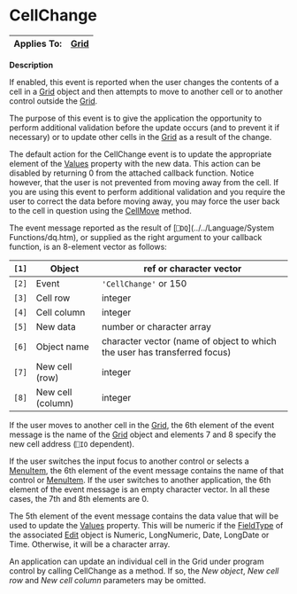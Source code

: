 




<h1 class="heading"><span class="name">CellChange</span></h1>

| Applies To: | [Grid](../a-z/grid.md) |
| --- | ---  |


**Description**


If enabled, this event is reported when the user changes the contents of a cell in a [Grid](../a-z/grid.md) object and then attempts to move to another cell or to another control outside the [Grid](../a-z/grid.md).


The purpose of this event is to give the application the opportunity to perform additional validation before the update occurs (and to prevent it if necessary) or to update other cells in the [Grid](../a-z/grid.md) as a result of the change.


The default action for the CellChange event is to update the appropriate element of the [Values](../a-z/values.md) property with the new data. This action can be disabled by returning 0 from the attached callback function. Notice however, that the user is not prevented from moving away from the cell. If you are using this event to perform additional validation and you require the user to correct the data before moving away, you may force the user back to the cell in question using the  [CellMove](../a-z/cellmove.md) method.




The event message reported as the result of [`⎕DQ`](../../Language/System Functions/dq.htm), or supplied as the right argument to your callback function, is an 8-element vector as follows:


| `[1]` | Object | ref or character vector |
| --- | --- | ---  |
| `[2]` | Event | `'CellChange'` or 150 |
| `[3]` | Cell row | integer |
| `[4]` | Cell column | integer |
| `[5]` | New data | number or character array |
| `[6]` | Object name | character vector (name of object to which the user has transferred focus) |
| `[7]` | New cell (row) | integer |
| `[8]` | New cell (column) | integer |



If the user moves to another cell in the [Grid](../a-z/grid.md), the 6th element of the event message is the name of the [Grid](../a-z/grid.md) object and elements 7 and 8 specify the new cell address (`⎕IO` dependent).


If the user switches the input focus to another control or selects a [MenuItem](../a-z/menuitem.md), the 6th element of the event message contains the name of that control or [MenuItem](../a-z/menuitem.md). If the user switches to another application, the 6th element of the event message is an empty character vector. In all these cases, the 7th and 8th elements are 0.


The 5th element of the event message contains the data value that will be used to update the [Values](../a-z/values.md) property. This will be numeric if the [FieldType](../a-z/fieldtype.md) of the associated [Edit](../a-z/edit.md) object is Numeric, LongNumeric, Date, LongDate or Time. Otherwise, it will be a character array.


An application can update an individual cell in the Grid under program control by calling CellChange as a method. If so, the *New object*, *New cell row* and *New cell column* parameters may be omitted.


